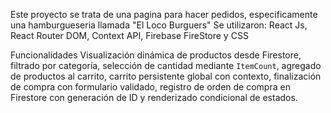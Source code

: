 Este proyecto se trata de una pagina para hacer pedidos, especificamente una hamburgueseria llamada "El Loco Burguers"
Se utilizaron: React Js, React Router DOM, Context API, Firebase FireStore y CSS

Funcionalidades Visualización dinámica de productos desde Firestore, filtrado por categoría, selección de cantidad mediante `ItemCount`, agregado de productos al carrito, carrito persistente global con contexto, finalización de compra con formulario validado, registro de orden de compra en Firestore con generación de ID y renderizado condicional de estados.
